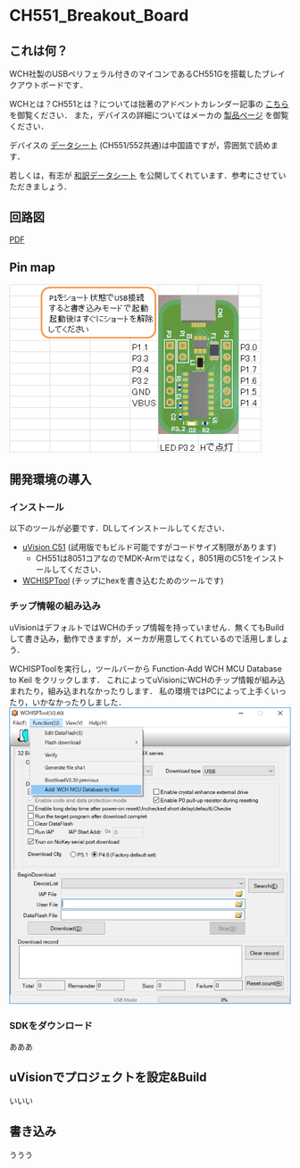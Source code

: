 # CH551_Breakout_Board

## これは何？
WCH社製のUSBペリフェラル付きのマイコンであるCH551Gを搭載したブレイクアウトボードです．

WCHとは？CH551とは？については拙著のアドベントカレンダー記事の [こちら](https://tech-blog.cerevo.com/archives/6068/) を御覧ください．
また，デバイスの詳細についてはメーカの [製品ページ](http://www.wch.cn/products/CH551.html) を御覧ください．

デバイスの [データシート](http://www.wch.cn/download/CH552DS1_PDF.html) (CH551/552共通)は中国語ですが，雰囲気で読めます．

若しくは，有志が [和訳データシート](https://t.co/2vzyWYPxOI) を公開してくれています．参考にさせていただきましょう．

## 回路図
[PDF](CH551_BB_sch.pdf)

## Pin map
![Pin map](img/pin_map.png)

## 開発環境の導入

### インストール
以下のツールが必要です．DLしてインストールしてください．
- [uVision C51](https://www.keil.com/download/product/) (試用版でもビルド可能ですがコードサイズ制限があります)
  - CH551は8051コアなのでMDK-Armではなく，8051用のC51をインストールしてください．
- [WCHISPTool](http://wch.cn/download/WCHISPTool_Setup_exe.html) (チップにhexを書き込むためのツールです)

### チップ情報の組み込み
uVisionはデフォルトではWCHのチップ情報を持っていません．無くてもBuildして書き込み，動作できますが，メーカが用意してくれているので活用しましょう．

WCHISPToolを実行し，ツールバーから Function-Add WCH MCU Database to Keil をクリックします．
これによってuVisionにWCHのチップ情報が組み込まれたり，組み込まれなかったりします．
私の環境ではPCによって上手くいったり，いかなかったりしました．
![Add Database](img/WCHISPTool.png)

### SDKをダウンロード
あああ

## uVisionでプロジェクトを設定&Build
いいい

## 書き込み
ううう